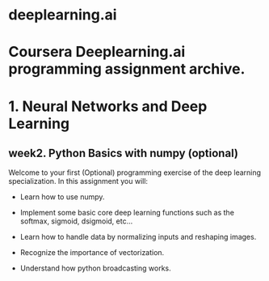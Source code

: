 ﻿# deeplearning.ai

# Coursera Deeplearning.ai programming assignment archive.

# 1. Neural Networks and Deep Learning

## week2. Python Basics with numpy (optional)

Welcome to your first (Optional) programming exercise of the deep learning specialization. In this assignment you will:

- Learn how to use numpy.

- Implement some basic core deep learning functions such as the softmax, sigmoid, dsigmoid, etc...

- Learn how to handle data by normalizing inputs and reshaping images.

- Recognize the importance of vectorization.

- Understand how python broadcasting works.

